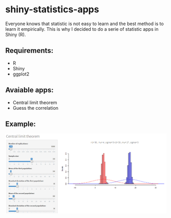 # shiny-statistics-apps
Everyone knows that statistic is not easy to learn and the best method is to learn it empirically. This is why I decided to do a serie of 
statistic apps in Shiny (R).

## Requirements:
- R
- Shiny
- ggplot2

## Avaiable apps:
- Central limit theorem
- Guess the correlation

## Example:
<img src="https://github.com/MJedr/shiny-statistics-apps/blob/master/static/readme.PNG" />
